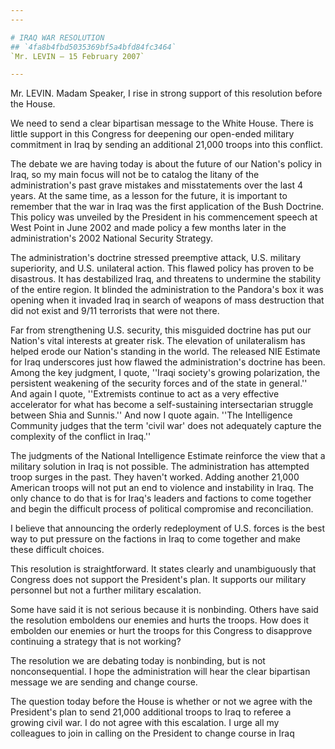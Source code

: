 ```yaml
---
---

# IRAQ WAR RESOLUTION
## `4fa8b4fbd5035369bf5a4bfd84fc3464`
`Mr. LEVIN — 15 February 2007`

---
```



Mr. LEVIN. Madam Speaker, I rise in strong support of this resolution 
before the House.

We need to send a clear bipartisan message to the White House. There 
is little support in this Congress for deepening our open-ended 
military commitment in Iraq by sending an additional 21,000 troops into 
this conflict.

The debate we are having today is about the future of our Nation's 
policy in Iraq, so my main focus will not be to catalog the litany of 
the administration's past grave mistakes and misstatements over the 
last 4 years. At the same time, as a lesson for the future, it is 
important to remember that the war in Iraq was the first application of 
the Bush Doctrine. This policy was unveiled by the President in his 
commencement speech at West Point in June 2002 and made policy a few 
months later in the administration's 2002 National Security Strategy.

The administration's doctrine stressed preemptive attack, U.S. 
military superiority, and U.S. unilateral action. This flawed policy 
has proven to be disastrous. It has destabilized Iraq, and threatens to 
undermine the stability of the entire region. It blinded the 
administration to the Pandora's box it was opening when it invaded Iraq 
in search of weapons of mass destruction that did not exist and 9/11 
terrorists that were not there.

Far from strengthening U.S. security, this misguided doctrine has put 
our Nation's vital interests at greater risk. The elevation of 
unilateralism has helped erode our Nation's standing in the world. The 
released NIE Estimate for Iraq underscores just how flawed the 
administration's doctrine has been. Among the key judgment, I quote, 
''Iraqi society's growing polarization, the persistent weakening of the 
security forces and of the state in general.'' And again I quote, 
''Extremists continue to act as a very effective accelerator for what 
has become a self-sustaining intersectarian struggle between Shia and 
Sunnis.'' And now I quote again. ''The Intelligence Community judges 
that the term 'civil war' does not adequately capture the complexity of 
the conflict in Iraq.''

The judgments of the National Intelligence Estimate reinforce the 
view that a military solution in Iraq is not possible. The 
administration has attempted troop surges in the past. They haven't 
worked. Adding another 21,000 American troops will not put an end to 
violence and instability in Iraq. The only chance to do that is for 
Iraq's leaders and factions to come together and begin the difficult 
process of political compromise and reconciliation.

I believe that announcing the orderly redeployment of U.S. forces is 
the best way to put pressure on the factions in Iraq to come together 
and make these difficult choices.

This resolution is straightforward. It states clearly and 
unambiguously that Congress does not support the President's plan. It 
supports our military personnel but not a further military escalation.

Some have said it is not serious because it is nonbinding. Others 
have said the resolution emboldens our enemies and hurts the troops. 
How does it embolden our enemies or hurt the troops for this Congress 
to disapprove continuing a strategy that is not working?

The resolution we are debating today is nonbinding, but is not 
nonconsequential. I hope the administration will hear the clear 
bipartisan message we are sending and change course.

The question today before the House is whether or not we agree with 
the President's plan to send 21,000 additional troops to Iraq to 
referee a growing civil war. I do not agree with this escalation. I 
urge all my colleagues to join in calling on the President to change 
course in Iraq